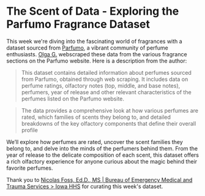 # The Scent of Data - Exploring the Parfumo Fragrance Dataset

This week we're diving into the fascinating world of fragrances with a dataset sourced from [Parfumo](https://www.parfumo.com/), a vibrant community of perfume enthusiasts.  [Olga G.](https://www.kaggle.com/olgagmiufana1) webscraped these data from the various fragrance sections on the Parfumo website. Here is a description from the author:

> This dataset contains detailed information about perfumes sourced from Parfumo, obtained through web scraping. It includes data on perfume ratings, olfactory notes (top, middle, and base notes), perfumers, year of release and other relevant characteristics of the perfumes listed on the Parfumo website.

> The data provides a comprehensive look at how various perfumes are rated, which families of scents they belong to, and detailed breakdowns of the key olfactory components that define their overall profile

We’ll explore how perfumes are rated, uncover the scent families they belong to, and delve into the minds of the perfumers behind them. From the year of release to the delicate composition of each scent, this dataset offers a rich olfactory experience for anyone curious about the magic behind their favorite perfumes.

Thank you to [Nicolas Foss, Ed.D., MS | Bureau of Emergency Medical and Trauma Services > Iowa HHS](https://github.com/nicolasfoss) for curating this week's dataset.
